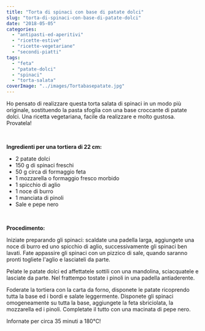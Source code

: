 ```yaml
---
title: "Torta di spinaci con base di patate dolci"
slug: "torta-di-spinaci-con-base-di-patate-dolci"
date: "2018-05-05"
categories: 
  - "antipasti-ed-aperitivi"
  - "ricette-estive"
  - "ricette-vegetariane"
  - "secondi-piatti"
tags: 
  - "feta"
  - "patate-dolci"
  - "spinaci"
  - "torta-salata"
coverImage: "../images/Tortabasepatate.jpg"
---
```


Ho pensato di realizzare questa torta salata di spinaci in un modo più originale, sostituendo la pasta sfoglia con una base croccante di patate dolci. Una ricetta vegetariana, facile da realizzare e molto gustosa. Provatela!

 

**Ingredienti per una tortiera di 22 cm:**

- 2 patate dolci
- 150 g di spinaci freschi
- 50 g circa di formaggio feta
- 1 mozzarella o formaggio fresco morbido
- 1 spicchio di aglio
- 1 noce di burro
- 1 manciata di pinoli
- Sale e pepe nero

 

**Procedimento:**

Iniziate preparando gli spinaci: scaldate una padella larga, aggiungete una noce di burro ed uno spicchio di aglio, successivamente gli spinaci ben lavati. Fate appassire gli spinaci con un pizzico di sale, quando saranno pronti togliete l'aglio e lasciateli da parte.

Pelate le patate dolci ed affettatele sottili con una mandolina, sciacquatele e lasciate da parte. Nel frattempo tostate i pinoli in una padella antiaderente.

Foderate la tortiera con la carta da forno, disponete le patate ricoprendo tutta la base ed i bordi e salate leggermente. Disponete gli spinaci omogeneamente su tutta la base, aggiungete la feta sbriciolata, la mozzarella ed i pinoli. Completate il tutto con una macinata di pepe nero.

Infornate per circa 35 minuti a 180°C!

